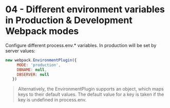 # 04 - Different environment variables in Production & Development Webpack modes

Configure different process.env.* variables.
In production will be set by server values:
 
 ```js
 new webpack.EnvironmentPlugin({
      MODE: 'production',
      DBNAME: null,
      DBSERVER: null
    })
  ```
  > Alternatively, the EnvironmentPlugin supports an object, which maps keys to their default values. The default value for a key is taken if the key is undefined in process.env.

